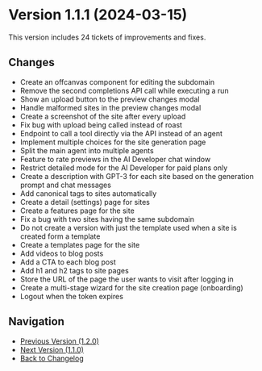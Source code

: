 # Version 1.1.1 (2024-03-15)

This version includes 24 tickets of improvements and fixes.

## Changes

- Create an offcanvas component for editing the subdomain
- Remove the second completions API call while executing a run
- Show an upload button to the preview changes modal
- Handle malformed sites in the preview changes modal
- Create a screenshot of the site after every upload
- Fix bug with upload being called instead of roast
- Endpoint to call a tool directly via the API instead of an agent
- Implement multiple choices for the site generation page
- Split the main agent into multiple agents
- Feature to rate previews in the AI Developer chat window
- Restrict detailed mode for the AI Developer for paid plans only
- Create a description with GPT-3 for each site based on the generation prompt and chat messages
- Add canonical tags to sites automatically
- Create a detail (settings) page for sites
- Create a features page for the site
- Fix a bug with two sites having the same subdomain
- Do not create a version with just the template used when a site is created form a template
- Create a templates page for the site
- Add videos to blog posts
- Add a CTA to each blog post
- Add h1 and h2 tags to site pages
- Store the URL of the page the user wants to visit after logging in
- Create a multi-stage wizard for the site creation page (onboarding)
- Logout when the token expires

## Navigation

- [Previous Version (1.2.0)](1.2.0.md)
- [Next Version (1.1.0)](1.1.0.md)
- [Back to Changelog](../changelog.md)